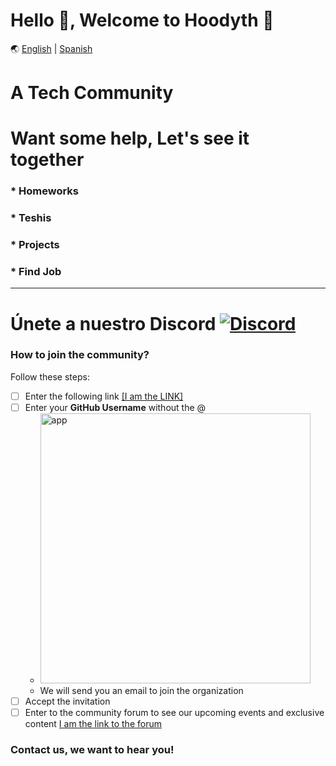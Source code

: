 # Hello 👋, Welcome to Hoodyth 🚀

🌏 [English](https://github.com/hoodyth/.github/blob/main/profile/README.en.md) | [Spanish](https://github.com/hoodyth/.github/blob/main/profile/README.md)

# A Tech Community

# Want some help, Let's see it together
### * Homeworks
### * Teshis
### * Projects
### * Find Job

<hr>

# Únete a nuestro Discord <a href="https://discord.gg/VJe9gqEZ">![Discord](https://img.shields.io/badge/Discord-7289DA?style=flat-square&logo=discord&logoColor=white)</a>

### How to join the community?


Follow these steps:

- [ ] Enter the following link <a href="https://hoodyth.herokuapp.com/" target="_blank">[I am the LINK]</a> 
- [ ] Enter your **GitHub Username** without the @
    - <a href="https://hoodyth.herokuapp.com/" target="_blank"><img width="432" alt="app" src="https://user-images.githubusercontent.com/23409026/194716710-134b124c-95ac-43d8-8443-6b220e369677.png"></a>
    - We will send you an email to join the organization
- [ ] Accept the invitation
- [ ] Enter to the community forum to see our upcoming events and exclusive content [I am the link to the forum](https://github.com/orgs/hoodyth/discussions)

### Contact us, we want to hear you!
